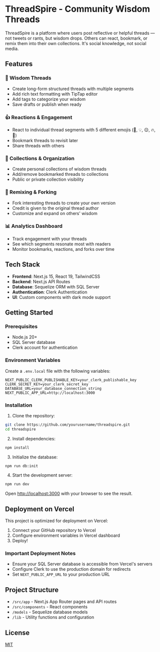 # ThreadSpire - Community Wisdom Threads

ThreadSpire is a platform where users post reflective or helpful threads — not tweets or rants, but wisdom drops. Others can react, bookmark, or remix them into their own collections. It's social knowledge, not social media.

## Features

### 💭 Wisdom Threads

- Create long-form structured threads with multiple segments
- Add rich text formatting with TipTap editor
- Add tags to categorize your wisdom
- Save drafts or publish when ready

### 👍 Reactions & Engagement

- React to individual thread segments with 5 different emojis (🤯, 💡, 😌, 🔥, 🫶)
- Bookmark threads to revisit later
- Share threads with others

### 🧠 Collections & Organization

- Create personal collections of wisdom threads
- Add/remove bookmarked threads to collections
- Public or private collection visibility

### 🔄 Remixing & Forking

- Fork interesting threads to create your own version
- Credit is given to the original thread author
- Customize and expand on others' wisdom

### 📊 Analytics Dashboard

- Track engagement with your threads
- See which segments resonate most with readers
- Monitor bookmarks, reactions, and forks over time

## Tech Stack

- **Frontend**: Next.js 15, React 19, TailwindCSS
- **Backend**: Next.js API Routes
- **Database**: Sequelize ORM with SQL Server
- **Authentication**: Clerk Authentication
- **UI**: Custom components with dark mode support

## Getting Started

### Prerequisites

- Node.js 20+
- SQL Server database
- Clerk account for authentication

### Environment Variables

Create a `.env.local` file with the following variables:

```
NEXT_PUBLIC_CLERK_PUBLISHABLE_KEY=your_clerk_publishable_key
CLERK_SECRET_KEY=your_clerk_secret_key
DATABASE_URL=your_database_connection_string
NEXT_PUBLIC_APP_URL=http://localhost:3000
```

### Installation

1. Clone the repository:

```bash
git clone https://github.com/yourusername/threadspire.git
cd threadspire
```

2. Install dependencies:

```bash
npm install
```

3. Initialize the database:

```bash
npm run db:init
```

4. Start the development server:

```bash
npm run dev
```

Open [http://localhost:3000](http://localhost:3000) with your browser to see the result.

## Deployment on Vercel

This project is optimized for deployment on Vercel:

1. Connect your GitHub repository to Vercel
2. Configure environment variables in Vercel dashboard
3. Deploy!

### Important Deployment Notes

- Ensure your SQL Server database is accessible from Vercel's servers
- Configure Clerk to use the production domain for redirects
- Set `NEXT_PUBLIC_APP_URL` to your production URL

## Project Structure

- `/src/app` - Next.js App Router pages and API routes
- `/src/components` - React components
- `/models` - Sequelize database models
- `/lib` - Utility functions and configuration

## License

[MIT](https://choosealicense.com/licenses/mit/)
